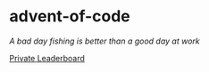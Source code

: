 # advent-of-code

*A bad day fishing is better than a good day at work*


[Private Leaderboard](https://adventofcode.com/2023/leaderboard/private/view/1035796)